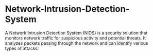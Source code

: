 # Network-Intrusion-Detection-System
A Network Intrusion Detection System (NIDS) is a security solution that monitors network traffic for suspicious activity and potential threats. It analyzes packets passing through the network and can identify various types of attacks.

